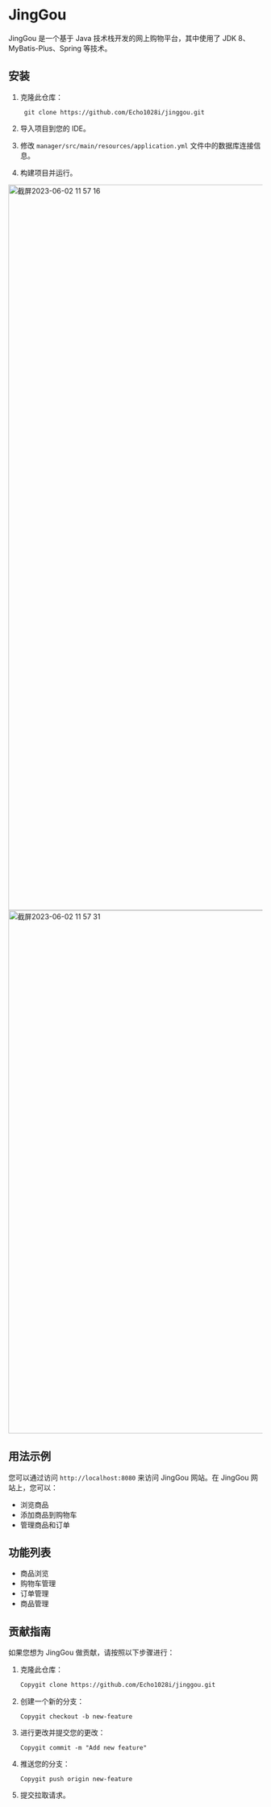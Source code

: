 # JingGou

JingGou 是一个基于 Java 技术栈开发的网上购物平台，其中使用了 JDK 8、MyBatis-Plus、Spring 等技术。

## 安装

1. 克隆此仓库：

   ```TXT
    git clone https://github.com/Echo1028i/jinggou.git
   ```

2. 导入项目到您的 IDE。

3. 修改 `manager/src/main/resources/application.yml` 文件中的数据库连接信息。

4. 构建项目并运行。

<img width="1440" alt="截屏2023-06-02 11 57 16" src="https://github.com/Echo1028i/jinggou/assets/103237762/ccf7e8ca-dadf-4f27-89a0-4e945e444ec6">
<img width="1038" alt="截屏2023-06-02 11 57 31" src="https://github.com/Echo1028i/jinggou/assets/103237762/4abfd763-950d-47f5-9b39-57ef086a3cb7">



## 用法示例

您可以通过访问 `http://localhost:8080` 来访问 JingGou 网站。在 JingGou 网站上，您可以：

- 浏览商品
- 添加商品到购物车
- 管理商品和订单

## 功能列表

- 商品浏览
- 购物车管理
- 订单管理
- 商品管理

## 贡献指南

如果您想为 JingGou 做贡献，请按照以下步骤进行：

1. 克隆此仓库：

   ```txt
   Copygit clone https://github.com/Echo1028i/jinggou.git
   ```

   

2. 创建一个新的分支：

   ```TXT
   Copygit checkout -b new-feature
   ```

3. 进行更改并提交您的更改：

   ```TXT
   Copygit commit -m "Add new feature"
   ```

4. 推送您的分支：

   ```TXT
   Copygit push origin new-feature
   ```

5. 提交拉取请求。

